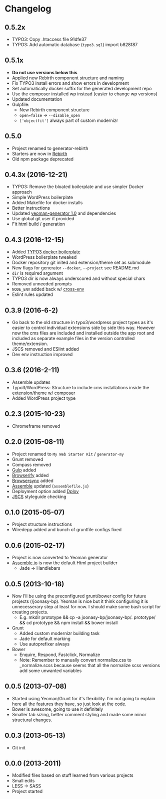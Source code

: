 # Changelog

## 0.5.2x

* TYPO3: Copy .htaccess file 91dfe37
* TYPO3: Add automatic database (`typo3.sql`) import b828f87

## 0.5.1x

* **Do not use versions below this**
* Applied new Rebirth component structure and naming
* Fix TYPO3 install errors and show errors in development
* Set automatically docker suffix for the generated development repo
* Use the composer installed wp instead (easier to change wp versions)
* Updated documentation
* Gulpfile:
  * New Rebirth component structure
  * `open=false` -> `--disable_open`
  * `['objectfit']` always part of custom modernizr

## 0.5.0

* Project renamed to generator-rebirth
* Starters are now in [Rebirth](https://github.com/joonasy/rebirth.git)
* Old npm package deprecated

## 0.4.3x (2016-12-21)

* TYPO3: Remove the bloated boilerplate and use simpler Docker approach
* Simple WordPress boilerplate
* Added Makefile for docker installs
* Better instructions
* Updated [yeoman-generator 1.0](http://yeoman.io/blog/hello-generator-1.0.html) and dependencies
* Use global git user if provided
* Fit html build / generation

## 0.4.3 (2016-12-15)

* Added [TYPO3 docker boilerplate](https://github.com/webdevops/TYPO3-docker-boilerplate)
* WordPress boilerplate tweaked
* Docker repository git inited and extension/theme set as submodule
* New flags for generator `--docker`, `--project` see README.md
* `dir` is required argument
* TYPO3 dir is now always underscored and without special chars
* Removed unneeded prompts
* `NODE_ENV` added back w/ [cross-env](https://www.npmjs.com/package/cross-env)
* Eslint rules updated

## 0.3.9 (2016-6-2)

* Go back to the old structure in typo3/wordpress project types as it's easier to control individual extensions side by side this way. However now the cms files are included and installed outside the app root and included as separate example files in the version controlled theme/extension.
* JSCS removed and ESlint added
* Dev env instruction improved

## 0.3.6 (2016-2-11)

* Assemble updates
* Typo3/WordPress: Structure to include cms installations inside the extension/theme w/ composer
* Added WordPress project type

## 0.2.3 (2015-10-23)

* Chromeframe removed

## 0.2.0 (2015-08-11)
* Project renamed to `My Web Starter Kit` / `generator-my`
* Grunt removed
* Compass removed
* [Gulp](http://gulpjs.com) added
* [Browserify](browserify.org) added
* [Browsersync](http://www.browsersync.io/) added
* [Assemble](http://assemble.io) updated (`assemblefile.js`)
* Deployment option added [Dploy](http://leanmeanfightingmachine.github.io/dploy/)
* [JSCS](https://github.com/jscs-dev/node-jscs) styleguide checking

## 0.1.0 (2015-05-07)

* Project structure instructions
* Wiredepp added and bunch of gruntfile configs fixed

## 0.0.6 (2015-02-17)

* Project is now converted to Yeoman generator
* [Assemble.io](http://assemble.io) is now the default Html project builder 
  * Jade -> Handlebars

## 0.0.5 (2013-10-18)
* Now I'll be using the preconfigured grunt/bower config for future projects (/joonasy-bp). Yeoman is nice but it think configuring it is unnecesserary step at least for now. I should make some bash script for creating projects.
  * E.g. mkdir prototype && cp -a joonasy-bp/joonasy-bp/. prototype/ && cd prototype && npm install && bower install 
* Grunt
  * Added custom modernizr building task
  * Jade for default marking
  * Use autoprefixer always
* Bower 
  * Enquire, Respond, Fastclick, Normalize
  * Note: Remember to manually convert normalize.css to _normalize.scss because seems that all the normalize scss versions add some unwanted variables

## 0.0.5 (2013-07-08)

* Started using Yeoman/Grunt for it's flexibility. I'm not going to explain here all the features they have, so just look at the code.
* Bower is awesome, going to use it definitely
* Smaller tab sizing, better comment styling and made some minor structural changes.

## 0.0.3 (2013-05-13)

* Git init

## 0.0.0 (2013-2011)

* Modified files based on stuff learned from various projects
* Small edits
* LESS -> SASS
* Project started
